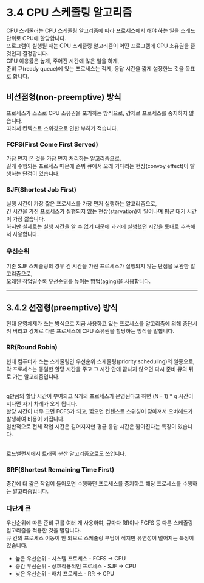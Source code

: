 # 3.4 CPU 스케줄링 알고리즘

CPU 스케줄러는 CPU 스케줄링 알고리즘에 따라 프로세스에서 해야 하는 일을 스레드 단위로 CPU에 할당합니다.<br>
프로그램이 실행될 때는 CPU 스케줄링 알고리즘이 어떤 프로그램에 CPU 소유권을 줄 것인지 결정합니다. <br>
CPU 이용률은 높게, 주어진 시간에 많은 일을 하게, <br>
준비 큐(ready queue)에 있는 프로세스는 적게, 응답 시간을 짧게 설정한느 것을 목표로 합니다. <br>

## 비선점형(non-preemptive) 방식

프로세스가 스스로 CPU 소유권을 포기하는 방식으로, 강제로 프로세스를 중지하지 않습니다. <br>
따라서 컨텍스트 스위칭으로 인한 부하가 적습니다. <br>

### FCFS(First Come First Served)

가장 먼저 온 것을 가장 먼저 처리하는 알고리즘으로, <br>
길게 수행되는 프로세스 때문에 즌뷔 큐에서 오래 기다리는 현상(convoy effect)이 발생하는 단점이 있습니다. <br>

### SJF(Shortest Job First)

실행 시간이 가장 짧은 프로세스를 가장 먼저 실행하는 알고리즘으로, <br>
긴 시간을 가진 프로세스가 실행되지 않는 현상(starvation)이 일어나며 평균 대기 시간이 가장 짧습니다. <br>
하지만 실제로는 실행 시간을 알 수 없기 때문에 과거에 실행했던 시간을 토대로 추측해서 사용합니다. <br>

### 우선순위

기존 SJF 스케줄링의 경우 긴 시간을 가진 프로세스가 실행되지 않는 단점을 보완한 알고리즘으로, <br>
오래된 작업일수록 우선순위를 높이는 방법(aging)을 사용합니다. <br>

---

## 3.4.2 선점형(preemptive) 방식

현대 운영체제가 쓰는 방식으로 지금 사용하고 있는 프로세스를 알고리즘에 의해 중단시켜 버리고 강제로 다른 프로세스에 CPU 소유권을 할당하는 방식을 말합니다. <br>

### RR(Round Robin)

현대 컴퓨터가 쓰는 스케줄링인 우선순위 스케줄링(priority scheduling)의 일종으로,<br>
각 프로세스는 동일한 할당 시간을 주고 그 시간 안에 끝나지 않으면 다시 준비 큐의 뒤로 가는 알고리즘입니다. <br><br>

q만큼의 할당 시간이 부여되고 N개의 프로세스가 운영된다고 하면 (N - 1) \* q 시간이 지나면 자기 차례가 오게 됩니다. <br>
할당 시간이 너무 크면 FCFS가 되고, 짧으면 컨텐스트 스위칭이 잦아져서 오버헤드가 발생하여 비용이 커집니다. <br>
일반적으로 전체 작업 시간은 길어지지만 평균 응답 시간은 짧아진다는 특징이 있습니다. <br><br>

로드밸런서에서 트래픽 분산 알고리즘으로도 쓰입니다. <br>

### SRF(Shortest Remaining Time First)

중간에 더 짧은 작업이 들어오면 수행하던 프로세스를 중지하고 해당 프로세스를 수행하는 알고리즘입니다. <br>

### 다단계 큐

우선순위에 따른 준비 큐를 여러 개 사용하여, 큐마다 RR이나 FCFS 등 다른 스케즐링 알고리즘을 적용한 것을 말합니다. <br>
큐 간의 프로세스 이동이 안 되므로 스케줄링 부담이 적지만 유연성이 떨어지는 특징이 있습니다.

- 높은 우선순위 - 시스템 프로세스 - FCFS -> CPU <br>
- 중간 우선순위 - 상호작용적인 프로세스 - SJF -> CPU <br>
- 낮은 우선순위 - 배치 프로세스 - RR -> CPU <br>
